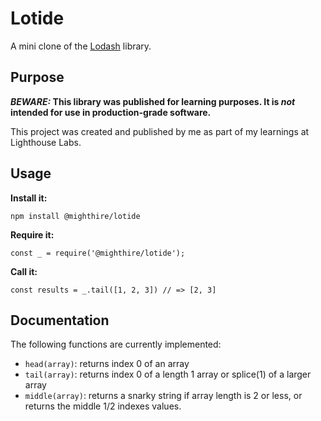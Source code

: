 # Lotide

A mini clone of the [Lodash](https://lodash.com) library.

## Purpose

**_BEWARE:_ This library was published for learning purposes. It is _not_ intended for use in production-grade software.**

This project was created and published by me as part of my learnings at Lighthouse Labs. 

## Usage

**Install it:**

`npm install @mighthire/lotide`

**Require it:**

`const _ = require('@mighthire/lotide');`

**Call it:**

`const results = _.tail([1, 2, 3]) // => [2, 3]`

## Documentation

The following functions are currently implemented:

* `head(array)`: returns index 0 of an array
* `tail(array)`: returns index 0 of a length 1 array or splice(1) of a larger array
* `middle(array)`: returns a snarky string if array length is 2 or less, or returns the middle 1/2 indexes values.